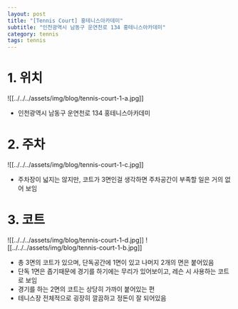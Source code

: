 ```yaml
---
layout: post
title: "[Tennis Court] 홍테니스아카데미"
subtitle: "인천광역시 남동구 운연천로 134 홍테니스아카데미"
category: tennis
tags: tennis
---
```



# 1. 위치

![[../../../assets/img/blog/tennis-court-1-a.jpg]]
- 인천광역시 남동구 운연천로 134 홍테니스아카데미


# 2. 주차

![[../../../assets/img/blog/tennis-court-1-c.jpg]]
- 주차장이 넓지는 않지만, 코트가 3면인걸 생각하면 주차공간이 부족할 일은 
거의 없어 보임


# 3. 코트

![[../../../assets/img/blog/tennis-court-1-d.jpg]]
![[../../../assets/img/blog/tennis-court-1-b.jpg]]
- 총 3면의 코트가 있으며, 단독공간에 1면이 있고 나머지 2개의 면은 붙어있음
- 단독 1면은 좁기때문에 경기를 하기에는 무리가 있어보이고, 레슨 시 사용하는 코트로 보임
- 경기를 하는 2면의 코트는 상당히 가까이 붙어있는 편
- 테니스장 전체적으로 굉장히 깔끔하고 정돈이 잘 되어있음